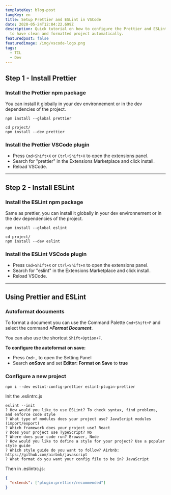 ```yaml
---
templateKey: blog-post
langKey: en
title: Setup Prettier and ESLint in VSCode
date: 2020-05-24T12:04:22.699Z
description: Quick tutorial on how to configure the Prettier and ESLint plugin
  to have clean and formatted project automatically.
featuredpost: false
featuredimage: /img/vscode-logo.png
tags:
  - TIL
  - Dev
---
```

## Step 1 - Install Prettier

### Install the Prettier npm package

You can install it globally in your dev environnement or in the dev dependencies of the project.

```shell
npm install --global prettier
```

```shell
cd project/
npm install --dev prettier
```

### Install the Prettier VSCode plugin

* Press `Cmd+Shift+X` or `Ctrl+Shift+X` to open the extensions panel.
* Search for "prettier" in the Extensions Marketplace and click install.
* Reload VSCode.

- - -

## Step 2 - Install ESLint

### Install the ESLint npm package

Same as prettier, you can install it globally in your dev environnement or in the dev dependencies of the project.

```shell
npm install --global eslint
```

```shell
cd project/
npm install --dev eslint
```

### Install the ESLint VSCode plugin

* Press `Cmd+Shift+X` or `Ctrl+Shift+X` to open the extensions panel.
* Search for "eslint" in the Extensions Marketplace and click install.
* Reload VSCode.

- - -

## Using Prettier and ESLint

### Autoformat documents

To format a document you can use the Command Palette `Cmd+Shift+P` and select the command ***\>Format Document***.

You can also use the shortcut `Shift+Option+F`.

**To configure the autoformat on save:**

* Press `Cmd+,` to open the Setting Panel
* Search ***onSave*** and set **Editor: Format on Save** to **true**

### Configure a new project

```shell
npm i --dev eslint-config-prettier eslint-plugin-prettier
```

Init the .eslintrc.js

```shell
eslint --init
? How would you like to use ESLint? To check syntax, find problems, and enforce code style
? What type of modules does your project use? JavaScript modules (import/export)
? Which framework does your project use? React
? Does your project use TypeScript? No
? Where does your code run? Browser, Node
? How would you like to define a style for your project? Use a popular style guide
? Which style guide do you want to follow? Airbnb: https://github.com/airbnb/javascript
? What format do you want your config file to be in? JavaScript
```

Then in .eslintrc.js:

```json
{
  "extends": ["plugin:prettier/recommended"]
}
```